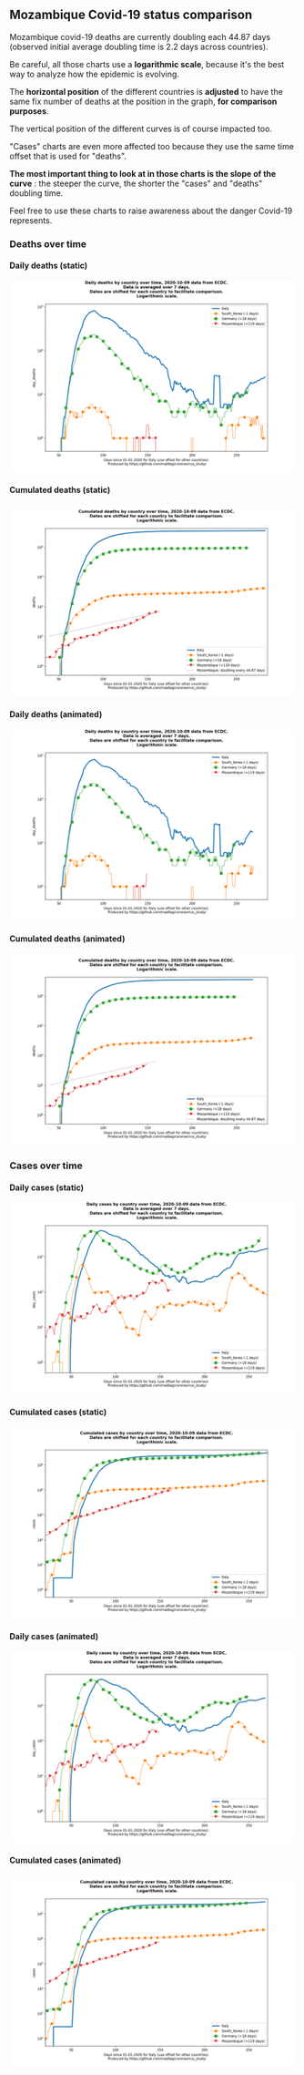 ## Mozambique Covid-19 status comparison 

Mozambique covid-19 deaths are currently doubling each 44.87 days (observed initial average doubling time is 2.2 days across countries).



Be careful, all those charts use a **logarithmic scale**, because it's the best way to analyze how the epidemic is evolving.
 
The **horizontal position** of the different countries is **adjusted** to have the same fix number of deaths at the position in the graph, **for comparison purposes**.

The vertical position of the different curves is of course impacted too.

"Cases" charts are even more affected too because they use the same time offset that is used for "deaths".

**The most important thing to look at in those charts is the slope of the curve** : the steeper the curve, the shorter the "cases" and "deaths" doubling time.

Feel free to use these charts to raise awareness about the danger Covid-19 represents. 


 
### Deaths over time
 
#### Daily deaths (static)
![Mozambique covid-19 daily deaths static chart](https://raw.githubusercontent.com/madlag/coronavirus_study/master/notebooks/graphs/2020-10-09/countries/Mozambique/2020-10-09_Mozambique_day_deaths.png "Mozambique covid-19 day_deaths static chart")   
 
#### Cumulated deaths (static)
![Mozambique covid-19 cumulated deaths static chart](https://raw.githubusercontent.com/madlag/coronavirus_study/master/notebooks/graphs/2020-10-09/countries/Mozambique/2020-10-09_Mozambique_deaths.png "Mozambique covid-19 deaths static chart")   
 
#### Daily deaths (animated)
![Mozambique covid-19 daily deaths animated chart](https://raw.githubusercontent.com/madlag/coronavirus_study/master/notebooks/graphs/2020-10-09/countries/Mozambique/2020-10-09_Mozambique_day_deaths.gif "Mozambique covid-19 day_deaths animated chart")   
 
#### Cumulated deaths (animated)
![Mozambique covid-19 cumulated deaths animated chart](https://raw.githubusercontent.com/madlag/coronavirus_study/master/notebooks/graphs/2020-10-09/countries/Mozambique/2020-10-09_Mozambique_deaths.gif "Mozambique covid-19 deaths animated chart")   

 
### Cases over time
 
#### Daily cases (static)
![Mozambique covid-19 daily cases static chart](https://raw.githubusercontent.com/madlag/coronavirus_study/master/notebooks/graphs/2020-10-09/countries/Mozambique/2020-10-09_Mozambique_day_cases.png "Mozambique covid-19 day_cases static chart")   
 
#### Cumulated cases (static)
![Mozambique covid-19 cumulated cases static chart](https://raw.githubusercontent.com/madlag/coronavirus_study/master/notebooks/graphs/2020-10-09/countries/Mozambique/2020-10-09_Mozambique_cases.png "Mozambique covid-19 cases static chart")   
 
#### Daily cases (animated)
![Mozambique covid-19 daily cases animated chart](https://raw.githubusercontent.com/madlag/coronavirus_study/master/notebooks/graphs/2020-10-09/countries/Mozambique/2020-10-09_Mozambique_day_cases.gif "Mozambique covid-19 day_cases animated chart")   
 
#### Cumulated cases (animated)
![Mozambique covid-19 cumulated cases animated chart](https://raw.githubusercontent.com/madlag/coronavirus_study/master/notebooks/graphs/2020-10-09/countries/Mozambique/2020-10-09_Mozambique_cases.gif "Mozambique covid-19 cases animated chart")   

